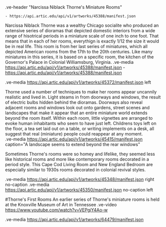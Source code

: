 .ve-header "Narcissa Niblack Thorne's Miniature Rooms" 

    - https://api.artic.edu/api/v1/artworks/45388/manifest.json
Narcissa Niblack Thorne was a wealthy Chicago socialite who produced an extensive series of dioramas that depicted domestic interiors from a wide range of hisotrical periods in a miniature scale of one inch to one foot. That means that in each of her rooms, everythign is exactly 1/12 the size it would be in real life. This room is from her last series of miniatures, which all depicted American rooms from the 17th to the 20th centuries. Like many miniatures in this series, it is based on a specific room, the kitchen of the Governor's Palace in Colonial Williamsburg, Virginia. 
.ve-media https://api.artic.edu/api/v1/artworks/45388/manifest.json 
    - https://api.artic.edu/api/v1/artworks/45388/manifest.json
   
.ve-media https://api.artic.edu/api/v1/artworks/45372/manifest.json left 

Thorne used a number of techniques to make her rooms appear uncannily realistic and lived in. Light steams in from doorways and windows, the result of electric bulbs hidden behind the dioramas. Doorways also reveal adjacent rooms and windows look out onto gardens, street scenes and landscapes that make it appear that an entire miniature world extends beyond the room itself. Within each room, little vignettes are arranged to evoke human inhabitants who seem to have just left. Childrens toys left on the floor, a tea set laid out on a table, or writing implements on a desk, all suggest that real (miniature) people could reappear at any moment.  
.ve-media https://api.artic.edu/api/v1/artworks/45415/manifest.json caption="A landscape seems to extend beyond the rear windows"

Sometimes Thorne's rooms were so homey and lifelike, they seemed less like historical rooms and more like contemporary rooms decorated in a period style. This Cape Cod Living Room and New England Bedroom are especially similar to 1930s rooms decorated in colonial revival styles. 

.ve-media https://api.artic.edu/api/v1/artworks/45348/manifest.json right no-caption
.ve-media https://api.artic.edu/api/v1/artworks/45350/manifest.json no-caption left

#Thorne's First Rooms
An earlier series of Thorne's miniature rooms is held at the Knoxville Museum of Art in Tennessee
.ve-video https://www.youtube.com/watch?v=VEPgiY4Ao-w

.ve-media https://api.artic.edu/api/v1/artworks/64479/manifest.json 
